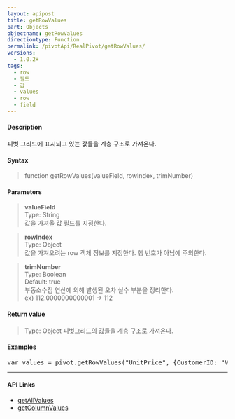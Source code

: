```yaml
---
layout: apipost
title: getRowValues
part: Objects
objectname: getRowValues
directiontype: Function
permalink: /pivotApi/RealPivot/getRowValues/
versions:
  - 1.0.2+
tags:
  - row
  - 필드
  - 값
  - values
  - row
  - field
---
```



#### Description

 피벗 그리드에 표시되고 있는 값들을 계층 구조로 가져온다.        

#### Syntax

> function getRowValues(valueField, rowIndex, trimNumber)   

#### Parameters

> **valueField**   
> Type: String  
> 값을 가져올 값 필드를 지정한다.  

> **rowIndex**   
> Type: Object     
> 값을 가져오려는 row 객체 정보를 지정한다. 행 번호가 아님에 주의한다.   

> **trimNumber**   
> Type: Boolean    
> Default: true   
> 부동소수점 연산에 의해 발생된 오차 실수 부분을 정리한다.   
> ex) 112.0000000000001 -> 112   


#### Return value

> Type: Object
> 피벗그리드의 값들을 계층 구조로 가져온다.       

#### Examples 

<pre class="prettyprint">
var values = pivot.getRowValues("UnitPrice", {CustomerID: "VINET", OrderID: "10248"}); 
</pre>

---

#### API Links


* [getAllValues](/pivotApi/RealPivot/getAllValues/)   
* [getColumnValues](/pivotApi/RealPivot/getColumnValues/)    


